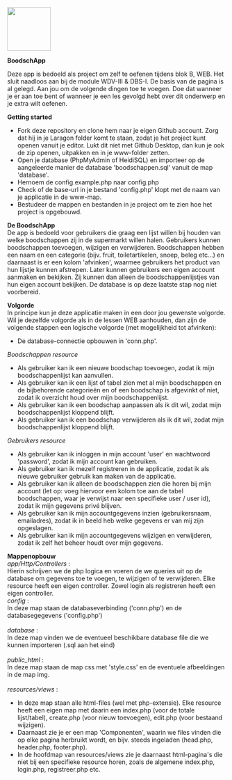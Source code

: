 <img src="https://github.com/Inetjuhhh/boodschapp/assets/35923627/cc593f33-371b-4558-a040-e9891825fbb5" width="100">



<b>BoodschApp</b>

Deze app is bedoeld als project om zelf te oefenen tijdens blok B, WEB. Het sluit naadloos aan bij de module WDV-III & DBS-I.
De basis van de pagina is al gelegd. Aan jou om de volgende dingen toe te voegen. Doe dat wanneer je er aan toe bent of wanneer je een les gevolgd hebt over dit onderwerp en je extra wilt oefenen.

<b>Getting started</b>
- Fork deze repository en clone hem naar je eigen Github account. Zorg dat hij in je Laragon folder komt te staan, zodat je het project kunt openen vanuit je editor. Lukt dit niet met Github Desktop, dan kun je ook de zip openen, uitpakken en in je www-folder zetten.
- Open je database (PhpMyAdmin of HeidiSQL) en importeer op de aangeleerde manier de database 'boodschappen.sql' vanuit de map 'database'.
- Hernoem de config.example.php naar config.php
- Check of de base-url in je bestand 'config.php' klopt met de naam van je applicatie in de www-map.
- Bestudeer de mappen en bestanden in je project om te zien hoe het project is opgebouwd.

<b>De BoodschApp</b><br>
De app is bedoeld voor gebruikers die graag een lijst willen bij houden van welke boodschappen zij in de supermarkt willen halen. Gebruikers kunnen boodschappen toevoegen, wijzigen en verwijderen.
Boodschappen hebben een naam en een categorie (bijv. fruit, toiletartikelen, snoep, beleg etc...) en daarnaast is er een kolom 'afvinken', waarmee gebruikers het product van hun lijstje kunnen afstrepen.
Later kunnen gebruikers een eigen account aanmaken en bekijken. Zij kunnen dan alleen de boodschappenlijstjes van hun eigen account bekijken. De database is op deze laatste stap nog niet voorbereid.

<b>Volgorde</b><br>
In principe kun je deze applicatie maken in een door jou gewenste volgorde. Wil je dezelfde volgorde als in de lessen WEB aanhouden, dan zijn de volgende stappen een logische volgorde (met mogelijkheid tot afvinken):
- De database-connectie opbouwen in 'conn.php'.

<i>Boodschappen resource </i>
- Als gebruiker kan ik een nieuwe boodschap toevoegen, zodat ik mijn boodschappenlijst kan aanvullen.
- Als gebruiker kan ik een lijst of tabel zien met al mijn boodschappen en de bijbehorende categorieën en of een boodschap is afgevinkt of niet, zodat ik overzicht houd over mijn boodschappenlijst.
- Als gebruiker kan ik een boodschap aanpassen als ik dit wil, zodat mijn boodschappenlijst kloppend blijft.
- Als gebruiker kan ik een boodschap verwijderen als ik dit wil, zodat mijn boodschappenlijst kloppend blijft.

<i>Gebruikers resource </i>
- Als gebruiker kan ik inloggen in mijn account 'user' en wachtwoord 'password', zodat ik mijn account kan gebruiken.
- Als gebruiker kan ik mezelf registreren in de applicatie, zodat ik als nieuwe gebruiker gebruik kan maken van de applicatie.
- Als gebruiker kan ik alleen de boodschappen zien die horen bij mijn account (let op: voeg hiervoor een kolom toe aan de tabel boodschappen, waar je verwijst naar een specifieke user / user id), zodat ik mijn gegevens privé blijven.
- Als gebruiker kan ik mijn accountgegevens inzien (gebruikersnaam, emailadres), zodat ik in beeld heb welke gegevens er van mij zijn opgeslagen.
- Als gebruiker kan ik mijn accountgegevens wijzigen en verwijderen, zodat ik zelf het beheer houdt over mijn gegevens.


<b>Mappenopbouw</b><br>
<i>app/Http/Controllers</i> : <br>Hierin schrijven we de php logica en voeren de we queries uit op de database om gegevens toe te voegen, te wijzigen of te verwijderen. Elke resource heeft een eigen controller. Zowel login als registreren heeft een eigen controller. <br>
<i>config</i> : <br>In deze map staan de databaseverbinding ('conn.php') en de databasegegevens ('config.php')<br><br>
<i>database</i> : <br>In deze map vinden we de eventueel beschikbare database file die we kunnen importeren (.sql aan het eind)<br><br>
<i>public_html</i> : <br>In deze map staan de map css met 'style.css' en de eventuele afbeeldingen in de map img.<br><br>
<i>resources/views</i> : <br>
- In deze map staan alle html-files (wel met php-extensie). Elke resource heeft een eigen map met daarin een index.php (voor de totale lijst/tabel), create.php (voor nieuw toevoegen), edit.php (voor bestaand wijzigen). 
- Daarnaast zie je er een map 'Componenten', waarin we files vinden die op elke pagina herbruikt wordt, en bijv. steeds ingeladen (head.php, header.php, footer.php).
- In de hoofdmap van resources/views zie je daarnaast html-pagina's die niet bij een specifieke resource horen, zoals de algemene index.php, login.php, registreer.php etc.

